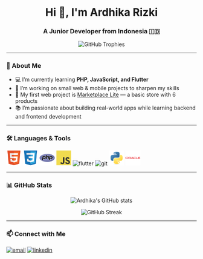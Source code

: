 <h1 align="center">Hi 👋, I'm Ardhika Rizki</h1>
<h3 align="center">A Junior Developer from Indonesia 🇮🇩</h3>

<p align="center">
  <img src="https://github-profile-trophy.vercel.app/?username=ardhikarizki&theme=onedark" alt="GitHub Trophies" />
</p>

---

### 🌱 About Me

- 💻 I’m currently learning **PHP, JavaScript, and Flutter**
- 🔭 I’m working on small web & mobile projects to sharpen my skills
- 🚀 My first web project is [Marketplace Lite](https://github.com/ArdhikaRizki/Marketplace-Lite) — a basic store with 6 products
- 📚 I’m passionate about building real-world apps while learning backend and frontend development

---

### 🛠️ Languages & Tools

<p align="left">
  <img src="https://raw.githubusercontent.com/devicons/devicon/master/icons/html5/html5-original.svg" alt="html" width="40" height="40"/> 
  <img src="https://raw.githubusercontent.com/devicons/devicon/master/icons/css3/css3-original.svg" alt="css" width="40" height="40"/> 
  <img src="https://raw.githubusercontent.com/devicons/devicon/master/icons/php/php-original.svg" alt="php" width="40" height="40"/> 
  <img src="https://raw.githubusercontent.com/devicons/devicon/master/icons/javascript/javascript-original.svg" alt="javascript" width="40" height="40"/> 
  <img src="https://www.vectorlogo.zone/logos/flutterio/flutterio-icon.svg" alt="flutter" width="40" height="40"/>
  <img src="https://www.vectorlogo.zone/logos/git-scm/git-scm-icon.svg" alt="git" width="40" height="40"/>
  <img src="https://raw.githubusercontent.com/devicons/devicon/master/icons/python/python-original.svg" alt="python" width="40" height="40"/>
  <img src="https://raw.githubusercontent.com/devicons/devicon/master/icons/oracle/oracle-original.svg" alt="oracle" width="40" height="40"/>
</p>

---

### 📊 GitHub Stats

<p align="center">
  <img src="https://github-readme-stats.vercel.app/api?username=ardhikarizki&show_icons=true&theme=tokyonight" alt="Ardhika's GitHub stats" />
</p>

<p align="center">
  <img src="https://github-readme-streak-stats.herokuapp.com/?user=ardhikarizki&theme=tokyonight" alt="GitHub Streak" />
</p>

---

### 📫 Connect with Me

<p align="left">
  <!-- Add your social links here, example below -->
  <a href="mailto:youremail@example.com" target="blank"><img align="center" src="https://img.icons8.com/color/48/000000/gmail--v1.png" alt="email" height="30" width="40" /></a>
  <a href="https://linkedin.com/in/your-linkedin" target="blank"><img align="center" src="https://img.icons8.com/color/48/000000/linkedin.png" alt="linkedin" height="30" width="40" /></a>
  <!-- Add more if needed -->
</p>
